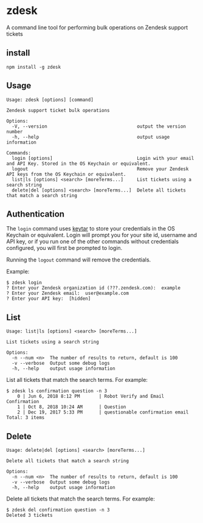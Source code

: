 # zdesk

A command line tool for performing bulk operations on Zendesk support tickets

## install

```
npm install -g zdesk
```

## Usage

```
Usage: zdesk [options] [command]

Zendesk support ticket bulk operations

Options:
  -V, --version                                 output the version number
  -h, --help                                    output usage information

Commands:
  login [options]                               Login with your email and API Key. Stored in the OS Keychain or equivalent.
  logout                                        Remove your Zendesk API keys from the OS Keychain or equivalent.
  list|ls [options] <search> [moreTerms...]     List tickets using a search string
  delete|del [options] <search> [moreTerms...]  Delete all tickets that match a search string
```

## Authentication

The `login` command uses [keytar](https://www.npmjs.com/package/keytar) to store your credentials in the OS Keychain or
equivalent. Login will prompt you for your site id, username and API key, or if
you run one of the other commands without credentials configured, you will first
be prompted to login.

Running the `logout` command will remove the credentials.

Example:

```
$ zdesk login
? Enter your Zendesk organization id (???.zendesk.com):  example
? Enter your Zendesk email:  user@example.com
? Enter your API key:  [hidden]
```

## List

```
Usage: list|ls [options] <search> [moreTerms...]

List tickets using a search string

Options:
  -n --num <n>  The number of results to return, default is 100
  -v --verbose  Output some debug logs
  -h, --help    output usage information
```

List all tickets that match the search terms. For example:

```
$ zdesk ls confirmation question -n 3
    0 | Jun 6, 2018 8:12 PM       | Robot Verify and Email Confirmation
    1 | Oct 8, 2018 10:24 AM      | Question
    2 | Dec 19, 2017 5:33 PM      | questionable confirmation email
Total: 3 items
```

## Delete

```
Usage: delete|del [options] <search> [moreTerms...]

Delete all tickets that match a search string

Options:
  -n --num <n>  The number of results to return, default is 100
  -v --verbose  Output some debug logs
  -h, --help    output usage information
```

Delete all tickets that match the search terms. For example:

```
$ zdesk del confirmation question -n 3
Deleted 3 tickets
```
